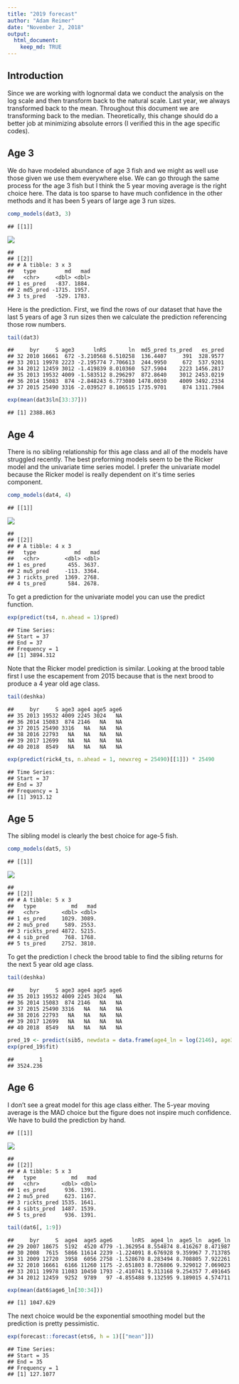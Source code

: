 ```yaml
---
title: "2019 forecast"
author: "Adam Reimer"
date: "November 2, 2018"
output: 
  html_document: 
    keep_md: TRUE
---
```



## Introduction
Since we are working with lognormal data we conduct the analysis on the log scale and then transform back to the natural scale. Last year, we always transformed back to the mean. Throughout this document we are transforming back to the median. Theoretically, this change should do a better job at minimizing absolute errors (I verified this in the age specific codes).
  
## Age 3
We do have modeled abundance of age 3 fish and we might as well use those given we use them everywhere else. We can go through the same process for the age 3 fish but I think the 5 year moving average is the right choice here. The data is too sparse to have much confidence in the other methods and it has been 5 years of large age 3 run sizes.



```r
comp_models(dat3, 3)
```

```
## [[1]]
```

![](forecast19_files/figure-html/unnamed-chunk-2-1.png)<!-- -->

```
## 
## [[2]]
## # A tibble: 3 x 3
##   type         md   mad
##   <chr>     <dbl> <dbl>
## 1 es_pred   -837. 1884.
## 2 md5_pred -1715. 1957.
## 3 ts_pred   -529. 1783.
```
  
Here is the prediction. First, we find the rows of our dataset that have the last 5 years of age 3 run sizes then we calculate the prediction referencing those row numbers.

```r
tail(dat3)
```

```
##     byr     S age3      lnRS       ln  md5_pred ts_pred   es_pred
## 32 2010 16661  672 -3.210568 6.510258  136.4407     391  328.9577
## 33 2011 19978 2223 -2.195774 7.706613  244.9950     672  537.9201
## 34 2012 12459 3012 -1.419839 8.010360  527.5904    2223 1456.2817
## 35 2013 19532 4009 -1.583512 8.296297  872.8640    3012 2453.0219
## 36 2014 15083  874 -2.848243 6.773080 1478.0030    4009 3492.2334
## 37 2015 25490 3316 -2.039527 8.106515 1735.9701     874 1311.7984
```

```r
exp(mean(dat3$ln[33:37]))
```

```
## [1] 2388.863
```
  
## Age 4

There is no sibling relationship for this age class and all of the models have struggled recently. The best preforming models seem to be the Ricker model and the univariate time series model. I prefer the univariate model because the Ricker model is really dependent on it's time series component.

```r
comp_models(dat4, 4)
```

```
## [[1]]
```

![](forecast19_files/figure-html/unnamed-chunk-5-1.png)<!-- -->

```
## 
## [[2]]
## # A tibble: 4 x 3
##   type            md   mad
##   <chr>        <dbl> <dbl>
## 1 es_pred       455. 3637.
## 2 mu5_pred     -113. 3364.
## 3 rickts_pred  1369. 2768.
## 4 ts_pred       584. 2678.
```
  
To get a prediction for the univariate model you can use the predict function.

```r
exp(predict(ts4, n.ahead = 1)$pred)
```

```
## Time Series:
## Start = 37 
## End = 37 
## Frequency = 1 
## [1] 3894.312
```
  
Note that the Ricker model prediction is similar. Looking at the brood table first I use the escapement from 2015 because that is the next brood to produce a 4 year old age class.

```r
tail(deshka)
```

```
##     byr     S age3 age4 age5 age6
## 35 2013 19532 4009 2245 3024   NA
## 36 2014 15083  874 2146   NA   NA
## 37 2015 25490 3316   NA   NA   NA
## 38 2016 22793   NA   NA   NA   NA
## 39 2017 12699   NA   NA   NA   NA
## 40 2018  8549   NA   NA   NA   NA
```

```r
exp(predict(rick4_ts, n.ahead = 1, newxreg = 25490)[[1]]) * 25490
```

```
## Time Series:
## Start = 37 
## End = 37 
## Frequency = 1 
## [1] 3913.12
```
  
## Age 5

The sibling model is clearly the best choice for age-5 fish. 

```r
comp_models(dat5, 5)
```

```
## [[1]]
```

![](forecast19_files/figure-html/unnamed-chunk-9-1.png)<!-- -->

```
## 
## [[2]]
## # A tibble: 5 x 3
##   type           md   mad
##   <chr>       <dbl> <dbl>
## 1 es_pred     1029. 3089.
## 2 mu5_pred     589. 2553.
## 3 rickts_pred 4872. 5215.
## 4 sib_pred     768. 1768.
## 5 ts_pred     2752. 3810.
```
  
To get the prediction I check the brood table to find the sibling returns for the next 5 year old age class.

```r
tail(deshka)
```

```
##     byr     S age3 age4 age5 age6
## 35 2013 19532 4009 2245 3024   NA
## 36 2014 15083  874 2146   NA   NA
## 37 2015 25490 3316   NA   NA   NA
## 38 2016 22793   NA   NA   NA   NA
## 39 2017 12699   NA   NA   NA   NA
## 40 2018  8549   NA   NA   NA   NA
```

```r
pred_19 <- predict(sib5, newdata = data.frame(age4_ln = log(2146), age3_ln = log(874)), se.fit = TRUE)
exp(pred_19$fit)
```

```
##        1 
## 3524.236
```
  
## Age 6
I don’t see a great model for this age class either. The 5-year moving average is the MAD choice but the figure does not inspire much confidence. We have to build the prediction by hand.

```
## [[1]]
```

![](forecast19_files/figure-html/unnamed-chunk-11-1.png)<!-- -->

```
## 
## [[2]]
## # A tibble: 5 x 3
##   type           md   mad
##   <chr>       <dbl> <dbl>
## 1 es_pred      936. 1391.
## 2 mu5_pred     623. 1167.
## 3 rickts_pred 1535. 1641.
## 4 sibts_pred  1487. 1539.
## 5 ts_pred      936. 1391.
```
  

```r
tail(dat6[, 1:9])
```

```
##     byr     S  age4  age5 age6      lnRS  age4_ln  age5_ln  age6_ln
## 29 2007 18675  5192  4520 4779 -1.362954 8.554874 8.416267 8.471987
## 30 2008  7615  5866 11614 2239 -1.224091 8.676928 9.359967 7.713785
## 31 2009 12720  3958  6056 2758 -1.528670 8.283494 8.708805 7.922261
## 32 2010 16661  6166 11260 1175 -2.651803 8.726806 9.329012 7.069023
## 33 2011 19978 11083 10450 1793 -2.410741 9.313168 9.254357 7.491645
## 34 2012 12459  9252  9789   97 -4.855488 9.132595 9.189015 4.574711
```

```r
exp(mean(dat6$age6_ln[30:34]))
```

```
## [1] 1047.629
```
  
The next choice would be the exponential smoothing model but the prediction is pretty pessimistic.

```r
exp(forecast::forecast(ets6, h = 1)[["mean"]])
```

```
## Time Series:
## Start = 35 
## End = 35 
## Frequency = 1 
## [1] 127.1077
```
